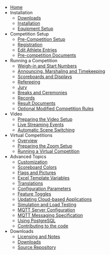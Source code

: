* [Home](index)
* Installation
  * [Downloads](Downloads)
  * [Installation](InstallationOverview)
  * [Equipment Setup](EquipmentSetup)
* Competition Setup
  * [Pre-Competition Setup](2100PreCompetitionSetup)
  * [Registration](2200Registration)
  * [Edit Athlete Entries](2300EditAthleteEntries)
  * [Pre-competition Documents](2400PreCompetitionDocuments)
* Running a Competition
  * [Weigh-in and Start Numbers](WeighIn)
  * [Announcing, Marshaling and Timekeeping](Announcing)
  * [Scoreboards and Displays](Displays)
  * [Refereeing](Refereeing)
  * [Jury](Jury)
  * [Breaks and Ceremonies](Breaks)
  * [Records](Records)
  * [Result Documents](Documents)
  * [Optional Modified Competition Rules](ModifiedRules)
* Video
  * [Preparing the Video Setup](OBS)
  * [Live Streaming Events](Streaming)
  * [Automatic Scene Switching](OBSSceneSwitching)
* Virtual Competitions
  * [Overview](VirtualOverview)
  * [Preparing the Zoom Setup](PrepareZoomBroadcasting)
  * [Running a Virtual Competition](Zoom)
* Advanced Topics
  * [Customization](UploadingLocalSettings)
  * [Scoreboard Colors](Styles)
  * [Flags and Pictures](FlagsPictures)
  * [Excel Template Variables](TemplateVariables)
  * [Translations](Translation)
  * [Configuration Parameters](Configuration)
  * [Feature Toggles](FeatureToggles)
  * [Updating Cloud-based Applications](UpdatingCloudApplications)
  * [Simulation and Load Testing](Simulation)
  * [MQTT Server Configuration](MQTT)
  * [MQTT Messaging Specification](MQTTMessages)
  * [Using PostgreSQL](PostgreSQL)
  * [Contributing to the code](Gitpod)
* Downloads
  * [Licensing and Notes](Licensing)
  * [Downloads](Downloads)
  * [Source Repository](https://github.com/jflamy/owlcms4)
